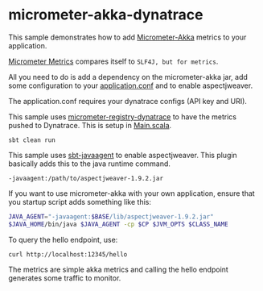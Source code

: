 # micrometer-akka-dynatrace

This sample demonstrates how to add [Micrometer-Akka](https://github.com/kontainers/micrometer-akka) metrics to your application.

[Micrometer Metrics](http://micrometer.io/) compares itself to `SLF4J, but for metrics`.

All you need to do is add a dependency on the micrometer-akka jar, add some configuration to your [application.conf](https://github.com/pjfanning/micrometer-akka-dynatrace/blob/master/src/main/resources/application.conf) and to enable aspectjweaver.

The application.conf requires your dynatrace configs (API key and URI).

This sample uses [micrometer-registry-dynatrace](https://micrometer.io/docs/registry/dynatrace#_configuring) to have the metrics pushed to Dynatrace.
This is setup in [Main.scala](https://github.com/pjfanning/micrometer-akka-dynatrace/blob/master/src/main/scala/com/example/akka/Main.scala).

```sbt clean run```

This sample uses [sbt-javaagent](https://github.com/sbt/sbt-javaagent) to enable aspectjweaver.
This plugin basically adds this to the java runtime command.

```-javaagent:/path/to/aspectjweaver-1.9.2.jar```

If you want to use micrometer-akka with your own application, ensure that you startup script adds something like this:

```bash
JAVA_AGENT="-javaagent:$BASE/lib/aspectjweaver-1.9.2.jar"
$JAVA_HOME/bin/java $JAVA_AGENT -cp $CP $JVM_OPTS $CLASS_NAME
```

To query the hello endpoint, use:

```curl http://localhost:12345/hello```

The metrics are simple akka metrics and calling the hello endpoint generates some traffic to monitor.

